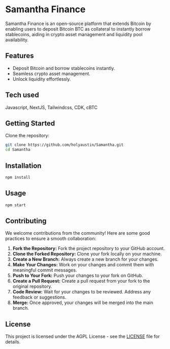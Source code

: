 
# Samantha Finance

Samantha Finance is an open-source platform that extends Bitcoin by enabling users to deposit Bitcoin BTC as collateral to instantly borrow stablecoins, aiding in crypto asset management and liquidity pool availability. 

## Features

- Deposit Bitcoin and borrow stablecoins instantly.
- Seamless crypto asset management.
- Unlock liquidity effortlessly.

## Tech used
Javascript, NextJS, Tailwindcss, CDK, cBTC

## Getting Started

Clone the repository:

```bash
git clone https://github.com/holyaustin/Samantha.git
cd Samantha
```

## Installation

```bash
npm install
```

## Usage

```bash
npm start
```

## Contributing

We welcome contributions from the community! Here are some good practices to ensure a smooth collaboration:

1. **Fork the Repository:** Fork the project repository to your GitHub account.
2. **Clone the Forked Repository:** Clone your fork locally on your machine.
3. **Create a New Branch:** Always create a new branch for your changes.
4. **Make Your Changes:** Work on your changes and commit them with meaningful commit messages.
5. **Push to Your Fork:** Push your changes to your fork on GitHub.
6. **Create a Pull Request:** Create a pull request from your fork to the original repository.
7. **Code Review:** Wait for your changes to be reviewed. Address any feedback or suggestions.
8. **Merge:** Once approved, your changes will be merged into the main branch.

## License

This project is licensed under the AGPL License - see the [LICENSE](LICENSE) file for details.

